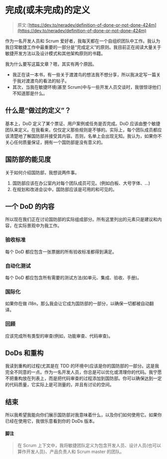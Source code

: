# 完成(或未完成)的定义

> 原文:[https://dev.to/neradev/definition-of-done-or-not-done-424m](https://dev.to/neradev/definition-of-done-or-not-done-424m)

作为一名开发人员和 Scrum 爱好者，我每天都在一个自组织团队中工作。我认为我日常敏捷工作中最重要的一部分是“完成定义”的原则。我目前正在阅读大量关于敏捷开发方法以及设计模式和其他架构原则的书籍。

我为什么要写这篇文章？嗯，其实有两个原因。

*   我正在读一本书，有一些关于渡渡鸟的想法我不想分享，所以我决定写一篇关于我对渡渡鸟的看法的帖子。
*   其次，当我在敏捷环境(甚至 Scrum)中与一些开发人员交谈时，我很惊讶他们不知道那是什么。

## [](#what-is-a-definition-of-done)什么是“做过的定义”？

基本上，DoD 定义了某个票证、用户案例或任务是否完成。DoD 应该由整个敏捷团队来定义。在我看来，仅仅定义那些规则是不够的。实际上，每个团队成员都应该清楚地了解国防部并接受其内容。否则，名单上会出现无知。我认为，如果你不关心任何质量保证，拥有一个国防部是没有意义的。

## [](#visibility-of-the-dod)国防部的能见度

关于如何介绍国防部，我想说两件事。

1.  国防部应该在办公室内对每个团队成员可见。(例如白板、大号字体、...)
2.  在规划和改进会议中，国防部应该是可用的和可见的。

## [](#content-of-a-dod)一个 DoD 的内容

所以现在我们正在讨论国防部的实际组成部分。所有这里列出的元素只是建议和内容，在实际景观中为我工作。

### [](#acceptance-criteria)验收标准

每个 DoD 都应包含一张票据的所有验收标准都得到满足。

### [](#automated-testing)自动化测试

每个 DoD 都应包含所有需要的测试方法(如单元、集成、验收、手册)。

### [](#internationalization)国际化

如果你在做 i18n，那么我会让它成为国防部的一部分，以确保一切都被自动翻译。

### [](#review)回顾

应该完成所有类型的审查(例如，功能审查、代码审查)。

## [](#dods-and-refactoring)DoDs 和重构

我读到重构的过程(尤其是在 TDD 的环境中)应该是你的国防部的一部分。这是我完全不同意的一点。作为一名开发人员，你总是可以优化或清理你的代码。我宁愿不把重构放在列表上，而是把代码审查的过程添加到国防部。你可以确保达到一定的代码质量，它实际上是可测量的，并且有讨论的空间。

## [](#end)结束

所以我希望我能向你们展示国防部对我意味着什么，以及你们如何使用它。如果你已经在使用它，我很乐意看到你的 DoDs 版本。

#### [](#footnotes)脚注

> 在 Scrum 上下文中，我将敏捷团队定义为包含开发人员、设计人员(也可以算作开发人员)、产品负责人和 Scrum master 的团队。